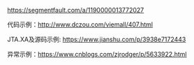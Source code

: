 https://segmentfault.com/a/1190000013772027

代码示例：http://www.dczou.com/viemall/407.html

JTA.XA及源码示例: https://www.jianshu.com/p/3938e7172443

异常示例：https://www.cnblogs.com/zjrodger/p/5633922.html